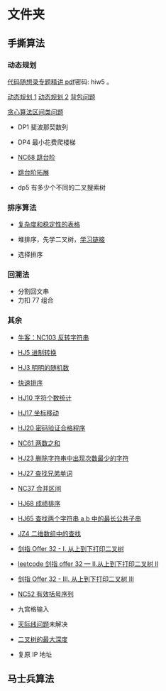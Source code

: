 # 文件夹

## 手撕算法

### 动态规划

[代码随想录专题精讲 pdf](https://pan.baidu.com/s/1JQj1Nvcjhde_UVt1hZ-BgQ)密码: hiw5 。

[动态规划 1](https://www.bilibili.com/video/BV1AB4y1w7eT/?spm_id_from=333.788.top_right_bar_window_history.content.click)
[动态规划 2](https://www.bilibili.com/video/BV1yL411L7sX/?spm_id_from=autoNext&vd_source=173b7cde5d30802e68974fe8727c53c6)
[背包问题](https://www.bilibili.com/video/BV1yL411L7sX/?spm_id_from=autoNext&vd_source=173b7cde5d30802e68974fe8727c53c6)

[贪心算法](https://blog.csdn.net/Tir_zhang/article/details/127222962)[区间类问题](https://blog.csdn.net/qq_52360069/article/details/123596797)

- DP1 斐波那契数列

- DP4 最小花费爬楼梯

- [NC68 跳台阶](https://www.nowcoder.com/practice/8c82a5b80378478f9484d87d1c5f12a4?tpId=117&tqId=37764&rp=1&ru=/exam/oj&qru=/exam/oj&sourceUrl=/exam/oj?page=1&pageSize=50&search=NC6&tab=%25E7%25AE%2597%25E6%25B3%2595%25E7%25AF%2587&topicId=117&difficulty=undefined&judgeStatus=undefined&tags=&title=NC6)

- [跳台阶拓展](https://www.nowcoder.com/practice/953b74ca5c4d44bb91f39ac4ddea0fee?tpId=230&tags=&title=&difficulty=0&judgeStatus=0&rp=0&sourceUrl=/exam/oj?page=1&tab=%25E7%25AE%2597%25E6%25B3%2595%25E7%25AF%2587&topicId=230)
- dp5 有多少个不同的二叉搜索树

### 排序算法

- [复杂度和稳定性的表格](https://www.bilibili.com/video/BV1WP411c7hS/?spm_id_from=333.337.search-card.all.click&vd_source=173b7cde5d30802e68974fe8727c53c6)

- 堆排序，先学二叉树，[学习链接](https://www.bilibili.com/video/BV1E4411H73v?p=91&vd_source=173b7cde5d30802e68974fe8727c53c6)
- 选择排序

### 回溯法

- 分割回文串
- 力扣 77 组合

### 其余

- [牛客：NC103 反转字符串](https://www.nowcoder.com/practice/c3a6afee325e472386a1c4eb1ef987f3?tpId=196&tqId=37161&rp=1&ru=/exam/oj&qru=/exam/oj&sourceUrl=/exam/oj?company=239&difficulty=1&job=3&page=1&pageSize=50&search=&tab=%25E7%25AE%2597%25E6%25B3%2595%25E7%25AF%2587&topicId=196&difficulty=1&judgeStatus=undefined&tags=&title=)

- [HJ5 进制转换](https://www.nowcoder.com/practice/8f3df50d2b9043208c5eed283d1d4da6?tpId=37&tqId=21228&rp=1&ru=/exam/oj/ta&qru=/exam/oj/ta&sourceUrl=/exam/oj/ta?tpId=37&difficulty=undefined&judgeStatus=undefined&tags=&title=)

- [HJ3 明明的随机数](https://www.nowcoder.com/practice/3245215fffb84b7b81285493eae92ff0?tpId=37&tqId=21226&rp=1&ru=/exam/oj/ta&qru=/exam/oj/ta&sourceUrl=/exam/oj/ta?tpId=37&difficulty=undefined&judgeStatus=undefined&tags=&title=)

- [快速排序](https://www.bilibili.com/video/BV1at411T75o/?spm_id_from=333.788.recommend_more_video.0&vd_source=173b7cde5d30802e68974fe8727c53c6)

- [HJ10 字符个数统计](https://www.nowcoder.com/practice/eb94f6a5b2ba49c6ac72d40b5ce95f50?tpId=37&tqId=21233&rp=1&ru=/exam/oj/ta&qru=/exam/oj/ta&sourceUrl=/exam/oj/ta?tpId=37&difficulty=undefined&judgeStatus=undefined&tags=&title=)

- [HJ17 坐标移动](https://www.nowcoder.com/practice/119bcca3befb405fbe58abe9c532eb29?tpId=37&tqId=21240&rp=1&ru=/exam/oj/ta&qru=/exam/oj/ta&sourceUrl=/exam/oj/ta?tpId=37&difficulty=undefined&judgeStatus=undefined&tags=&title=)

- [HJ20 密码验证合格程序](https://www.nowcoder.com/practice/184edec193864f0985ad2684fbc86841?tpId=37&tqId=21243&rp=1&ru=/exam/oj/ta&qru=/exam/oj/ta&sourceUrl=/exam/oj/ta?tpId=37&difficulty=undefined&judgeStatus=undefined&tags=&title=)

- [NC61 两数之和](https://www.nowcoder.com/practice/20ef0972485e41019e39543e8e895b7f?tpId=117&tqId=37756&rp=1&ru=/exam/oj&qru=/exam/oj&sourceUrl=/exam/oj?page=1&pageSize=50&search=NC61&tab=%25E7%25AE%2597%25E6%25B3%2595%25E7%25AF%2587&topicId=117&difficulty=undefined&judgeStatus=undefined&tags=&title=NC61)

- [HJ23 删除字符串中出现次数最少的字符](https://www.nowcoder.com/practice/05182d328eb848dda7fdd5e029a56da9?tpId=37&tqId=21246&rp=1&ru=/exam/oj/ta&qru=/exam/oj/ta&sourceUrl=/exam/oj/ta?page=1&pageSize=50&search=hj23&tpId=37&type=37&difficulty=undefined&judgeStatus=undefined&tags=&title=hj23)

- [HJ27 查找兄弟单词](https://www.nowcoder.com/practice/03ba8aeeef73400ca7a37a5f3370fe68?tpId=37&tqId=21250&rp=1&ru=/exam/oj/ta&qru=/exam/oj/ta&sourceUrl=/exam/oj/ta?page=1&pageSize=50&search=hj27&tpId=37&type=37&difficulty=undefined&judgeStatus=undefined&tags=&title=hj27)

- [NC37 合并区间](https://www.nowcoder.com/practice/69f4e5b7ad284a478777cb2a17fb5e6a?tpId=117&tqId=37737&rp=1&ru=/exam/oj&qru=/exam/oj&sourceUrl=/exam/oj?page=1&pageSize=50&search=37&tab=%25E7%25AE%2597%25E6%25B3%2595%25E7%25AF%2587&topicId=117&difficulty=undefined&judgeStatus=undefined&tags=&title=37)

- [HJ68 成绩排序](https://www.nowcoder.com/practice/8e400fd9905747e4acc2aeed7240978b?tpId=37&tqId=21291&rp=1&ru=/exam/oj/ta&qru=/exam/oj/ta&sourceUrl=/exam/oj/ta?page=1&pageSize=50&search=68&tpId=37&type=37&difficulty=undefined&judgeStatus=undefined&tags=&title=68)

- [HJ65 查找两个字符串 a,b 中的最长公共子串](https://www.nowcoder.com/practice/181a1a71c7574266ad07f9739f791506?tpId=37&tqId=21288&rp=1&ru=/exam/oj/ta&qru=/exam/oj/ta&sourceUrl=/exam/oj/ta?page=1&pageSize=50&search=65&tpId=37&type=37&difficulty=undefined&judgeStatus=undefined&tags=&title=65)

- [JZ4 二维数组中的查找](https://www.nowcoder.com/practice/abc3fe2ce8e146608e868a70efebf62e?tpId=13&tqId=23256&ru=/exam/oj/ta&qru=/ta/coding-interviews/question-ranking&sourceUrl=/exam/oj/ta?page=1&tpId=13&type=13)

- [剑指 Offer 32 - I. 从上到下打印二叉树](https://leetcode.cn/problems/cong-shang-dao-xia-da-yin-er-cha-shu-lcof/)

- [leetcode 剑指 offer 32 — II.从上到下打印二叉树 II](https://leetcode.cn/problems/cong-shang-dao-xia-da-yin-er-cha-shu-ii-lcof/)

- [剑指 Offer 32 - III. 从上到下打印二叉树 III](https://leetcode.cn/problems/cong-shang-dao-xia-da-yin-er-cha-shu-iii-lcof/submissions/)

- [NC52 有效括号序列](https://www.nowcoder.com/practice/37548e94a270412c8b9fb85643c8ccc2?tpId=117&tags=579&title=&difficulty=0&judgeStatus=&rp=1&sourceUrl=/exam/oj?page=1&pageSize=100&search=&tab=%25E7%25AE%2597%25E6%25B3%2595%25E7%25AF%2587&topicId=117&gioEnter=menu)

- 九宫格输入

- [天际线问题](https://leetcode.cn/problems/the-skyline-problem/solution/)未解决

- [二叉树的最大深度](https://www.nowcoder.com/practice/8a2b2bf6c19b4f23a9bdb9b233eefa73?tpId=196&tqId=37055&rp=1&ru=/exam/oj&qru=/exam/oj&sourceUrl=/exam/oj?company=239&difficulty=2&job=3&page=1&pageSize=50&search=&tab=%25E7%25AE%2597%25E6%25B3%2595%25E7%25AF%2587&topicId=196&difficulty=2&judgeStatus=undefined&tags=&title=)

- 复原 IP 地址

## 马士兵算法
